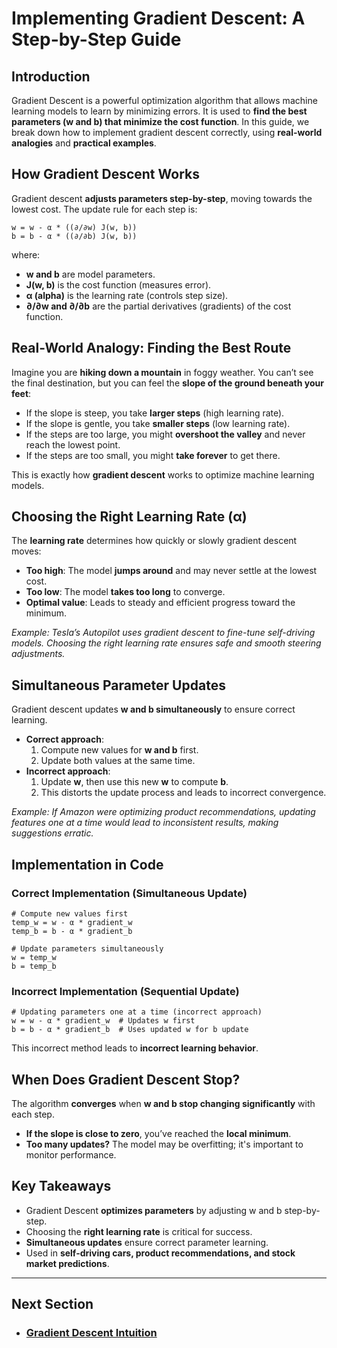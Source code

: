# Implementing Gradient Descent: A Step-by-Step Guide

## Introduction
Gradient Descent is a powerful optimization algorithm that allows machine learning models to learn by minimizing errors. It is used to **find the best parameters (w and b) that minimize the cost function**. In this guide, we break down how to implement gradient descent correctly, using **real-world analogies** and **practical examples**.

## How Gradient Descent Works
Gradient descent **adjusts parameters step-by-step**, moving towards the lowest cost. The update rule for each step is:

```
w = w - α * ((∂/∂w) J(w, b))
b = b - α * ((∂/∂b) J(w, b))
```

where:
- **w and b** are model parameters.
- **J(w, b)** is the cost function (measures error).
- **α (alpha)** is the learning rate (controls step size).
- **∂/∂w and ∂/∂b** are the partial derivatives (gradients) of the cost function.

## Real-World Analogy: Finding the Best Route
Imagine you are **hiking down a mountain** in foggy weather. You can’t see the final destination, but you can feel the **slope of the ground beneath your feet**:
- If the slope is steep, you take **larger steps** (high learning rate).
- If the slope is gentle, you take **smaller steps** (low learning rate).
- If the steps are too large, you might **overshoot the valley** and never reach the lowest point.
- If the steps are too small, you might **take forever** to get there.

This is exactly how **gradient descent** works to optimize machine learning models.

## Choosing the Right Learning Rate (α)
The **learning rate** determines how quickly or slowly gradient descent moves:
- **Too high**: The model **jumps around** and may never settle at the lowest cost.
- **Too low**: The model **takes too long** to converge.
- **Optimal value**: Leads to steady and efficient progress toward the minimum.

_Example: Tesla’s Autopilot uses gradient descent to fine-tune self-driving models. Choosing the right learning rate ensures safe and smooth steering adjustments._

## Simultaneous Parameter Updates
Gradient descent updates **w and b simultaneously** to ensure correct learning. 
- **Correct approach**:
  1. Compute new values for **w and b** first.
  2. Update both values at the same time.
- **Incorrect approach**:
  1. Update **w**, then use this new **w** to compute **b**.
  2. This distorts the update process and leads to incorrect convergence.

_Example: If Amazon were optimizing product recommendations, updating features one at a time would lead to inconsistent results, making suggestions erratic._

## Implementation in Code
### Correct Implementation (Simultaneous Update)
```
# Compute new values first
temp_w = w - α * gradient_w
temp_b = b - α * gradient_b

# Update parameters simultaneously
w = temp_w
b = temp_b
```
### Incorrect Implementation (Sequential Update)
```
# Updating parameters one at a time (incorrect approach)
w = w - α * gradient_w  # Updates w first
b = b - α * gradient_b  # Uses updated w for b update
```
This incorrect method leads to **incorrect learning behavior**.

## When Does Gradient Descent Stop?
The algorithm **converges** when **w and b stop changing significantly** with each step.
- **If the slope is close to zero**, you’ve reached the **local minimum**.
- **Too many updates?** The model may be overfitting; it's important to monitor performance.

## Key Takeaways
- Gradient Descent **optimizes parameters** by adjusting w and b step-by-step.  
- Choosing the **right learning rate** is critical for success.  
- **Simultaneous updates** ensure correct parameter learning.  
- Used in **self-driving cars, product recommendations, and stock market predictions**.  

---
## Next Section
- ### [Gradient Descent Intuition](Gradient_Descent_Intuition.md)
